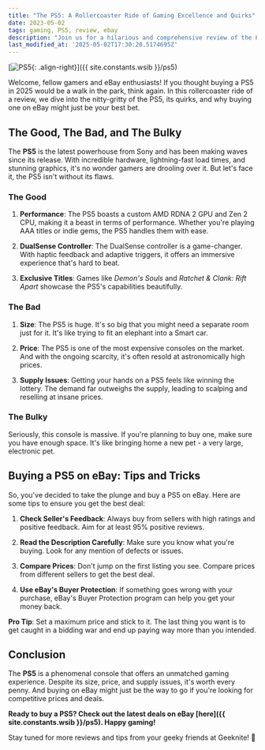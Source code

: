 ```yaml
---
title: "The PS5: A Rollercoaster Ride of Gaming Excellence and Quirks"
date: 2023-05-02
tags: gaming, PS5, review, ebay
description: "Join us for a hilarious and comprehensive review of the PS5 available on eBay in 2025. From its impressive specs to the quirks that make you chuckle, we've got it all!"
last_modified_at: '2025-05-02T17:30:20.5174695Z'
---
```


[![PS5](https://i.imgur.com/hfOlYVsm.jpg){: .align-right}]({{ site.constants.wsib }}/ps5)

Welcome, fellow gamers and eBay enthusiasts! If you thought buying a PS5 in 2025 would be a walk in the park, think again. In this rollercoaster ride of a review, we dive into the nitty-gritty of the PS5, its quirks, and why buying one on eBay might just be your best bet.

## The Good, The Bad, and The Bulky

The **PS5** is the latest powerhouse from Sony and has been making waves since its release. With incredible hardware, lightning-fast load times, and stunning graphics, it's no wonder gamers are drooling over it. But let's face it, the PS5 isn't without its flaws.

### The Good

1. **Performance**: The PS5 boasts a custom AMD RDNA 2 GPU and Zen 2 CPU, making it a beast in terms of performance. Whether you're playing AAA titles or indie gems, the PS5 handles them with ease.

2. **DualSense Controller**: The DualSense controller is a game-changer. With haptic feedback and adaptive triggers, it offers an immersive experience that's hard to beat.

3. **Exclusive Titles**: Games like *Demon's Souls* and *Ratchet & Clank: Rift Apart* showcase the PS5's capabilities beautifully.

### The Bad

1. **Size**: The PS5 is huge. It's so big that you might need a separate room just for it. It's like trying to fit an elephant into a Smart car.

2. **Price**: The PS5 is one of the most expensive consoles on the market. And with the ongoing scarcity, it's often resold at astronomically high prices.

3. **Supply Issues**: Getting your hands on a PS5 feels like winning the lottery. The demand far outweighs the supply, leading to scalping and reselling at insane prices.

### The Bulky

Seriously, this console is massive. If you're planning to buy one, make sure you have enough space. It's like bringing home a new pet - a very large, electronic pet.

## Buying a PS5 on eBay: Tips and Tricks

So, you've decided to take the plunge and buy a PS5 on eBay. Here are some tips to ensure you get the best deal:

1. **Check Seller's Feedback**: Always buy from sellers with high ratings and positive feedback. Aim for at least 95% positive reviews.

2. **Read the Description Carefully**: Make sure you know what you're buying. Look for any mention of defects or issues.

3. **Compare Prices**: Don't jump on the first listing you see. Compare prices from different sellers to get the best deal.

4. **Use eBay's Buyer Protection**: If something goes wrong with your purchase, eBay's Buyer Protection program can help you get your money back.

**Pro Tip**: Set a maximum price and stick to it. The last thing you want is to get caught in a bidding war and end up paying way more than you intended.

## Conclusion

The **PS5** is a phenomenal console that offers an unmatched gaming experience. Despite its size, price, and supply issues, it's worth every penny. And buying on eBay might just be the way to go if you're looking for competitive prices and deals.

**Ready to buy a PS5? Check out the latest deals on eBay [here]({{ site.constants.wsib }}/ps5). Happy gaming!**

Stay tuned for more reviews and tips from your geeky friends at Geeknite! 🚀
